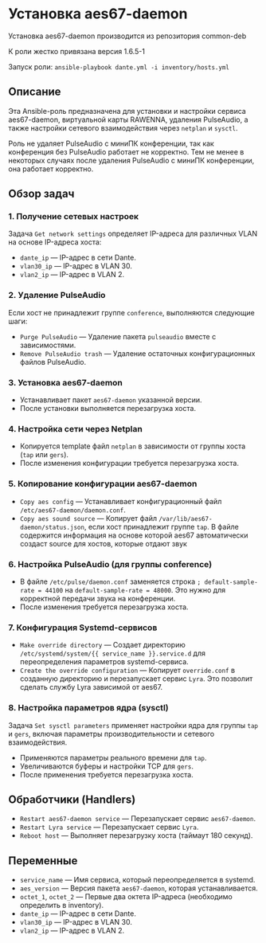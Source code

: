 # Установка aes67-daemon

Установка aes67-daemon производится из репозитория common-deb

К роли жестко привязана версия 1.6.5-1

Запуск роли: `ansible-playbook dante.yml -i inventory/hosts.yml`

## Описание
Эта Ansible-роль предназначена для установки и настройки сервиса aes67-daemon, виртуальной карты RAWENNA, удаления PulseAudio, а также настройки сетевого взаимодействия через `netplan` и `sysctl`.

Роль не удаляет PulseAudio с миниПК конференции, так как конференция без PulseAudio работает не корректно. Тем не менее в некоторых случаях после удаления PulseAudio с миниПК конференции, она работает корректно. 

## Обзор задач

### 1. Получение сетевых настроек
Задача `Get network settings` определяет IP-адреса для различных VLAN на основе IP-адреса хоста:
- `dante_ip` — IP-адрес в сети Dante.
- `vlan30_ip` — IP-адрес в VLAN 30.
- `vlan2_ip` — IP-адрес в VLAN 2.

### 2. Удаление PulseAudio
Если хост не принадлежит группе `conference`, выполняются следующие шаги:
- `Purge PulseAudio` — Удаление пакета `pulseaudio` вместе с зависимостями.
- `Remove PulseAudio trash` — Удаление остаточных конфигурационных файлов PulseAudio.

### 3. Установка aes67-daemon
- Устанавливает пакет `aes67-daemon` указанной версии.
- После установки выполняется перезагрузка хоста.

### 4. Настройка сети через Netplan
- Копируется template файл `netplan` в зависимости от группы хоста (`tap` или `gers`).
- После изменения конфигурации требуется перезагрузка хоста.

### 5. Копирование конфигурации aes67-daemon
- `Copy aes config` — Устанавливает конфигурационный файл `/etc/aes67-daemon/daemon.conf`.
- `Copy aes sound source` — Копирует файл `/var/lib/aes67-daemon/status.json`, если хост принадлежит группе `tap`. В файле содержится информация на основе которой aes67 автоматически создаст source для хостов, которые отдают звук

### 6. Настройка PulseAudio (для группы conference)
- В файле `/etc/pulse/daemon.conf` заменяется строка `; default-sample-rate = 44100` на `default-sample-rate = 48000`. Это нужно для корректной передачи звука на конференции.
- После изменения требуется перезагрузка хоста.

### 7. Конфигурация Systemd-сервисов
- `Make override directory` — Создает директорию `/etc/systemd/system/{{ service_name }}.service.d` для переопределения параметров systemd-сервиса.
- `Create the override configuration` — Копирует `override.conf` в созданную директорию и перезапускает сервис `Lyra`. Это позволит сделать службу Lyra зависимой от aes67.

### 8. Настройка параметров ядра (sysctl)
Задача `Set sysctl parameters` применяет настройки ядра для группы `tap` и `gers`, включая параметры производительности и сетевого взаимодействия.
- Применяются параметры реального времени для `tap`.
- Увеличиваются буферы и настройки TCP для `gers`.
- После применения требуется перезагрузка хоста.

## Обработчики (Handlers)
- `Restart aes67-daemon service` — Перезапускает сервис `aes67-daemon`.
- `Restart Lyra service` — Перезапускает сервис `Lyra`.
- `Reboot host` — Выполняет перезагрузку хоста (таймаут 180 секунд).

## Переменные
- `service_name` — Имя сервиса, который переопределяется в systemd.
- `aes_version` — Версия пакета `aes67-daemon`, которая устанавливается.
- `octet_1`, `octet_2` — Первые два октета IP-адреса (необходимо определить в inventory).
- `dante_ip` — IP-адрес в сети Dante.
- `vlan30_ip` — IP-адрес в VLAN 30.
- `vlan2_ip` — IP-адрес в VLAN 2.

